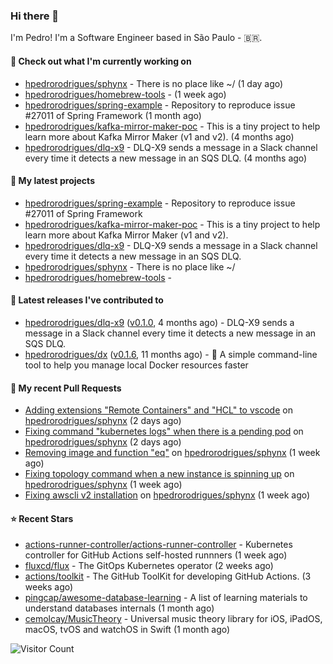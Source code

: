 ### Hi there 👋

I'm Pedro! I'm a Software Engineer based in São Paulo - 🇧🇷.

#### 👷 Check out what I'm currently working on

- [hpedrorodrigues/sphynx](https://github.com/hpedrorodrigues/sphynx) - There is no place like ~/ (1 day ago)
- [hpedrorodrigues/homebrew-tools](https://github.com/hpedrorodrigues/homebrew-tools) -  (1 week ago)
- [hpedrorodrigues/spring-example](https://github.com/hpedrorodrigues/spring-example) - Repository to reproduce issue #27011 of Spring Framework (1 month ago)
- [hpedrorodrigues/kafka-mirror-maker-poc](https://github.com/hpedrorodrigues/kafka-mirror-maker-poc) - This is a tiny project to help learn more about Kafka Mirror Maker (v1 and v2). (4 months ago)
- [hpedrorodrigues/dlq-x9](https://github.com/hpedrorodrigues/dlq-x9) - DLQ-X9 sends a message in a Slack channel every time it detects a new message in an SQS DLQ. (4 months ago)

#### 🌱 My latest projects

- [hpedrorodrigues/spring-example](https://github.com/hpedrorodrigues/spring-example) - Repository to reproduce issue #27011 of Spring Framework
- [hpedrorodrigues/kafka-mirror-maker-poc](https://github.com/hpedrorodrigues/kafka-mirror-maker-poc) - This is a tiny project to help learn more about Kafka Mirror Maker (v1 and v2).
- [hpedrorodrigues/dlq-x9](https://github.com/hpedrorodrigues/dlq-x9) - DLQ-X9 sends a message in a Slack channel every time it detects a new message in an SQS DLQ.
- [hpedrorodrigues/sphynx](https://github.com/hpedrorodrigues/sphynx) - There is no place like ~/
- [hpedrorodrigues/homebrew-tools](https://github.com/hpedrorodrigues/homebrew-tools) - 

#### 🔭 Latest releases I've contributed to

- [hpedrorodrigues/dlq-x9](https://github.com/hpedrorodrigues/dlq-x9) ([v0.1.0](https://github.com/hpedrorodrigues/dlq-x9/releases/tag/v0.1.0), 4 months ago) - DLQ-X9 sends a message in a Slack channel every time it detects a new message in an SQS DLQ.
- [hpedrorodrigues/dx](https://github.com/hpedrorodrigues/dx) ([v0.1.6](https://github.com/hpedrorodrigues/dx/releases/tag/v0.1.6), 11 months ago) - :whale: A simple command-line tool to help you manage local Docker resources faster

#### 🔨 My recent Pull Requests

- [Adding extensions &#34;Remote Containers&#34; and &#34;HCL&#34; to vscode](https://github.com/hpedrorodrigues/sphynx/pull/141) on [hpedrorodrigues/sphynx](https://github.com/hpedrorodrigues/sphynx) (2 days ago)
- [Fixing command &#34;kubernetes logs&#34; when there is a pending pod](https://github.com/hpedrorodrigues/sphynx/pull/140) on [hpedrorodrigues/sphynx](https://github.com/hpedrorodrigues/sphynx) (2 days ago)
- [Removing image and function &#34;eq&#34;](https://github.com/hpedrorodrigues/sphynx/pull/139) on [hpedrorodrigues/sphynx](https://github.com/hpedrorodrigues/sphynx) (1 week ago)
- [Fixing topology command when a new instance is spinning up](https://github.com/hpedrorodrigues/sphynx/pull/138) on [hpedrorodrigues/sphynx](https://github.com/hpedrorodrigues/sphynx) (1 week ago)
- [Fixing awscli v2 installation](https://github.com/hpedrorodrigues/sphynx/pull/137) on [hpedrorodrigues/sphynx](https://github.com/hpedrorodrigues/sphynx) (1 week ago)

#### ⭐ Recent Stars

- [actions-runner-controller/actions-runner-controller](https://github.com/actions-runner-controller/actions-runner-controller) - Kubernetes controller for GitHub Actions self-hosted runnners (1 week ago)
- [fluxcd/flux](https://github.com/fluxcd/flux) - The GitOps Kubernetes operator (2 weeks ago)
- [actions/toolkit](https://github.com/actions/toolkit) - The GitHub ToolKit for developing GitHub Actions. (3 weeks ago)
- [pingcap/awesome-database-learning](https://github.com/pingcap/awesome-database-learning) - A list of learning materials to understand databases internals (1 month ago)
- [cemolcay/MusicTheory](https://github.com/cemolcay/MusicTheory) - Universal music theory library for iOS, iPadOS, macOS, tvOS and watchOS in Swift (1 month ago)

![Visitor Count](https://komarev.com/ghpvc/?username=hpedrorodrigues&color=blueviolet)
